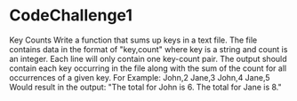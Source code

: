 # CodeChallenge1

Key Counts
Write a function that sums up keys in a text file. The file contains data in
the format of
"key,count" where key is a string and count is an integer. Each line will
only contain one key-count pair. The output should contain each key
occurring in the file along with the sum of the count for all occurrences of
a given key.
For Example:
John,2
Jane,3
John,4
Jane,5
Would result in the output: "The total for John is 6. The total for Jane is
8."

